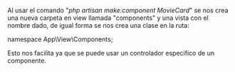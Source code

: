 Al usar el comando "*php artisan make:component MovieCard*" se nos crea una nueva carpeta en view llamada "components" y una vista con el nombre dado, de igual forma se nos crea una clase en la ruta:

namespace App\View\Components;

Esto nos facilita ya que se puede usar un controlador especifico de un componente.